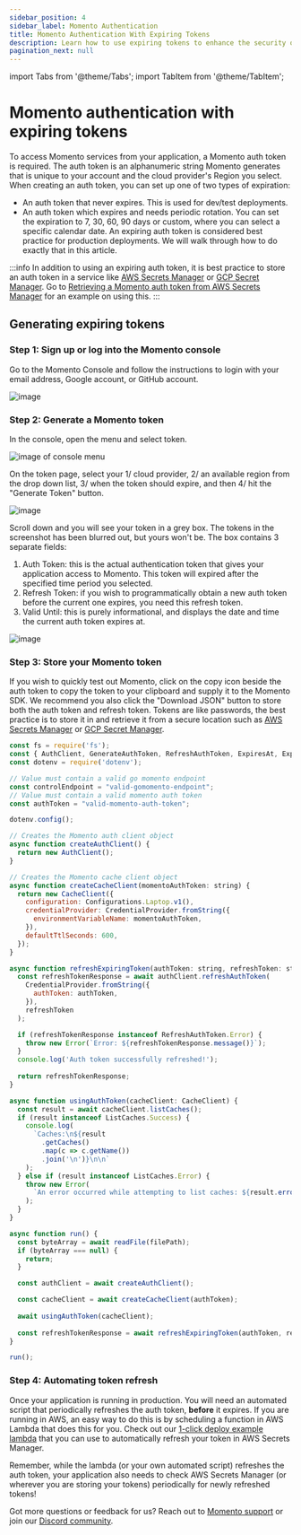 ```yaml
---
sidebar_position: 4
sidebar_label: Momento Authentication
title: Momento Authentication With Expiring Tokens
description: Learn how to use expiring tokens to enhance the security of your application
pagination_next: null
---
```


import Tabs from '@theme/Tabs';
import TabItem from '@theme/TabItem';

# Momento authentication with expiring tokens

To access Momento services from your application, a Momento auth token is required. The auth token is an alphanumeric string Momento generates that is unique to your account and the cloud provider's Region you select. When creating an auth token, you can set up one of two types of expiration:

* An auth token that never expires. This is used for dev/test deployments.
* An auth token which expires and needs periodic rotation. You can set the expiration to 7, 30, 60, 90 days or custom, where you can select a specific calendar date. An expiring auth token is considered best practice for production deployments. We will walk through how to do exactly that in this article.

:::info
In addition to using an expiring auth token, it is best practice to store an auth token in a service like [AWS Secrets Manager](https://aws.amazon.com/secrets-manager/) or [GCP Secret Manager](https://cloud.google.com/secret-manager). Go to [Retrieving a Momento auth token from AWS Secrets Manager](/develop/sdks-integrations/aws-secrets-manager) for an example on using this.
:::

## Generating expiring tokens

### Step 1: Sign up or log into the Momento console
Go to the Momento Console and follow the instructions to login with your email address, Google account, or GitHub account.

![image](/img/getting-started/console.png)

### Step 2: Generate a Momento token
In the console, open the menu and select token.

![image of console menu](/img/getting-started/auth-token.gif)

On the token page, select your 1/ cloud provider, 2/ an available region from the drop down list, 3/ when the token should expire, and then 4/ hit the "Generate Token" button.

![image](/img/getting-started/select-provider-region.png)

Scroll down and you will see your token in a grey box. The tokens in the screenshot has been blurred out, but yours won't be. The box contains 3 separate fields:
1. Auth Token: this is the actual authentication token that gives your application access to Momento. This token will expired after the specified time period you selected.
2. Refresh Token: if you wish to programmatically obtain a new auth token before the current one expires, you need this refresh token.
3. Valid Until: this is purely informational, and displays the date and time the current auth token expires at.

![image](/img/getting-started/generated-token.jpg)

### Step 3: Store your Momento token
If you wish to quickly test out Momento, click on the copy icon beside the auth token to copy the token to your clipboard and supply it to the Momento SDK. We recommend you also click the "Download JSON" button to store both the auth token and refresh token. Tokens are like passwords, the best practice is to store it in and retrieve it from a secure location such as [AWS Secrets Manager](https://aws.amazon.com/secrets-manager/) or [GCP Secret Manager](https://cloud.google.com/secret-manager).

<Tabs>
    <TabItem value="nodejs" label="Node.js" default>

```javascript
const fs = require('fs');
const { AuthClient, GenerateAuthToken, RefreshAuthToken, ExpiresAt, ExpiresIn } = require('@gomomento/sdk');
const dotenv = require('dotenv');

// Value must contain a valid go momento endpoint
const controlEndpoint = "valid-gomomento-endpoint";
// Value must contain a valid momento auth token
const authToken = "valid-momento-auth-token";

dotenv.config();

// Creates the Momento auth client object
async function createAuthClient() {
  return new AuthClient();
}

// Creates the Momento cache client object
async function createCacheClient(momentoAuthToken: string) {
  return new CacheClient({
    configuration: Configurations.Laptop.v1(),
    credentialProvider: CredentialProvider.fromString({
      environmentVariableName: momentoAuthToken,
    }),
    defaultTtlSeconds: 600,
  });
}

async function refreshExpiringToken(authToken: string, refreshToken: string) {
  const refreshTokenResponse = await authClient.refreshAuthToken(
    CredentialProvider.fromString({
      authToken: authToken,
    }),
    refreshToken
  );

  if (refreshTokenResponse instanceof RefreshAuthToken.Error) {
    throw new Error(`Error: ${refreshTokenResponse.message()}`);
  }
  console.log('Auth token successfully refreshed!');
  
  return refreshTokenResponse;
}

async function usingAuthToken(cacheClient: CacheClient) {
  const result = await cacheClient.listCaches();
  if (result instanceof ListCaches.Success) {
    console.log(
      `Caches:\n${result
        .getCaches()
        .map(c => c.getName())
        .join('\n')}\n\n`
    );
  } else if (result instanceof ListCaches.Error) {
    throw new Error(
      `An error occurred while attempting to list caches: ${result.errorCode()}: ${result.toString()}`
    );
  }
}

async function run() {
  const byteArray = await readFile(filePath);
  if (byteArray === null) {
    return;
  }

  const authClient = await createAuthClient();

  const cacheClient = await createCacheClient(authToken);
  
  await usingAuthToken(cacheClient);
  
  const refreshTokenResponse = await refreshExpiringToken(authToken, refreshToken);
}

run();
```

   </TabItem>
</Tabs>

### Step 4: Automating token refresh
Once your application is running in production. You will need an automated script that periodically refreshes the auth token, **before** it expires. If you are running in AWS, an easy way to do this is by scheduling a function in AWS Lambda that does this for you. Check out our [1-click deploy example lambda](https://github.com/momentohq/auth-token-refresh-lambda) that you can use to automatically refresh your token in AWS Secrets Manager.

Remember, while the lambda (or your own automated script) refreshes the auth token, your application also needs to check AWS Secrets Manager (or wherever you are storing your tokens) periodically for newly refreshed tokens!

Got more questions or feedback for us? Reach out to [Momento support](mailto:support@momentohq.com) or join our [Discord community](https://discord.gg/GDStRczm).